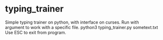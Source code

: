 # typing_trainer
Simple typing trainer on python, with interface on curses.
Run with argument to work with a specific file.
python3 typing_trainer.py sometext.txt
Use ESC to exit from program.
